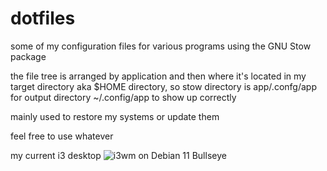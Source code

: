 # dotfiles

some of my configuration files for various programs
using the GNU Stow package

the file tree is arranged by application and then where it's located in my target directory
aka $HOME directory, so stow directory is app/.confg/app for output directory ~/.config/app to show up correctly

mainly used to restore my systems or update them

feel free to use whatever

my current i3 desktop 
![i3wm on Debian 11 Bullseye](https://imgur.com/W1UWLlX)

